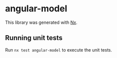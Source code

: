 # angular-model

This library was generated with [Nx](https://nx.dev).

## Running unit tests

Run `nx test angular-model` to execute the unit tests.
